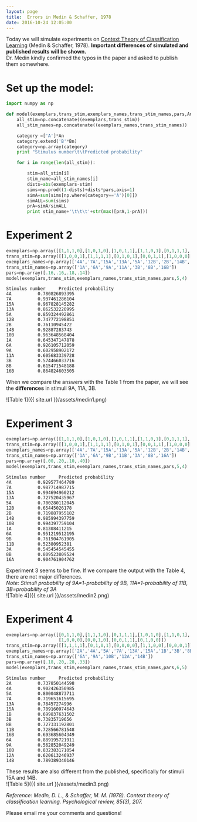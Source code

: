 ```yaml
---
layout: page
title:  Errors in Medin & Schaffer, 1978
date: 2016-10-24 12:05:00
---
```



Today we will simulate experiments on [Context Theory of Classification Learning](http://groups.psych.northwestern.edu/medin/documents/MedinSchaffer1978PsychRev.pdf) (Medin & Schaffer, 1978).
**Important differences of simulated and published results will be shown.**  
Dr. Medin kindly confirmed the typos in the paper and asked to publish them somewhere.

# Set up the model:


```python
import numpy as np

def model(exemplars,trans_stim,exemplars_names,trans_stim_names,pars,An,Bn):
    all_stim=np.concatenate((exemplars,trans_stim))
    all_stim_names=np.concatenate((exemplars_names,trans_stim_names))

    category =['A']*An
    category.extend('B'*Bn)
    category=np.array(category)
    print "Stimulus number\t\tPredicted probability"

    for i in range(len(all_stim)):

        stim=all_stim[i]
        stim_name=all_stim_names[i]
        dists=abs(exemplars-stim)
        sims=np.prod((1-dists)+dists*pars,axis=1)
        simA=sum(sims[np.where(category=='A')[0]])
        simALL=sum(sims)
        prA=simA/simALL
        print stim_name+'\t\t\t'+str(max([prA,1-prA]))
```

# Experiment 2


```python
exemplars=np.array([[1,1,1,0],[1,0,1,0],[1,0,1,1],[1,1,0,1],[0,1,1,1],[1,1,0,0],[0,1,1,0],[0,0,0,1],[0,0,0,0]])
trans_stim=np.array([[1,0,0,1],[1,1,1,1],[0,1,0,1],[0,0,1,1],[1,0,0,0],[0,0,1,0],[0,1,0,0]])
exemplars_names=np.array(['4A','7A','15A','13A','5A','12B','2B','14B','10B'])
trans_stim_names=np.array(['1A','6A','9A','11A','3B','8B','16B'])
pars=np.array([.16,.16,.18,.14])
model(exemplars,trans_stim,exemplars_names,trans_stim_names,pars,5,4)
```

    Stimulus number		Predicted probability
    4A			0.780826893395
    7A			0.937461286104
    15A			0.967828145282
    13A			0.862532220995
    5A			0.859324492861
    12B			0.747772198851
    2B			0.76110945422
    14B			0.92887283743
    10B			0.963648568404
    1A			0.645347147878
    6A			0.926105712059
    9A			0.602958902172
    11A			0.605683339728
    3B			0.574466033716
    8B			0.615471548188
    16B			0.864824603505


When we compare the answers with the Table 1 from the paper, we will see the **differences** in stimuli 9A, 11A, 3B.  

![Table 1]({{ site.url }}/assets/medin1.png)

# Experiment 3


```python
exemplars=np.array([[1,1,1,0],[1,0,1,0],[1,0,1,1],[1,1,0,1],[0,1,1,1],[1,1,0,0],[0,1,1,0],[0,0,0,1],[0,0,0,0]])
trans_stim=np.array([[1,0,0,1],[1,1,1,1],[0,1,0,1],[0,0,1,1],[1,0,0,0],[0,0,1,0],[0,1,0,0]])
exemplars_names=np.array(['4A','7A','15A','13A','5A','12B','2B','14B','10B'])
trans_stim_names=np.array(['1A','6A','9B','11B','3A','8B','16A'])
pars=np.array([.00,.20,.10,.40])
model(exemplars,trans_stim,exemplars_names,trans_stim_names,pars,5,4)
```

    Stimulus number		Predicted probability
    4A			0.929577464789
    7A			0.987714987715
    15A			0.994694960212
    13A			0.727520435967
    5A			0.700280112045
    12B			0.65445026178
    2B			0.719887955182
    14B			0.985994397759
    10B			0.994397759104
    1A			0.81308411215
    6A			0.951219512195
    9B			0.761904761905
    11B			0.52380952381
    3A			0.545454545455
    8B			0.809523809524
    16A			0.904761904762


Experiment 3 seems to be fine. If we compare the output with the Table 4, there are not major differences.  
*Note: Stimuli probability of 9A=1-probability of 9B, 11A=1-probability of 11B, 3B=probability of 3A*  
![Table 4]({{ site.url }}/assets/medin2.png)

# Experiment 4


```python
exemplars=np.array([[0,1,1,0],[1,1,1,0],[0,1,1,1],[1,0,1,0],[1,1,0,1],[1,0,1,1],[1,0,0,1],
                    [1,0,0,0],[0,0,1,0],[0,0,1,1],[0,1,0,0]])
trans_stim=np.array([[1,1,1,1],[0,1,0,1],[0,0,0,0],[1,1,0,0],[0,0,0,1]])
exemplars_names=np.array(['2A','4A','5A','7A','13A','15A','1B','3B','8B','11B','16B'])
trans_stim_names=np.array(['6A','9A','10B','12A','14B'])
pars=np.array([.18,.20,.28,.33])
model(exemplars,trans_stim,exemplars_names,trans_stim_names,pars,6,5)
```

    Stimulus number		Predicted probability
    2A			0.737850144598
    4A			0.902426350985
    5A			0.800048873711
    7A			0.719651615695
    13A			0.78457274996
    15A			0.709160974643
    1B			0.699837631502
    3B			0.73835719656
    8B			0.727331192801
    11B			0.728566781548
    16B			0.693685604349
    6A			0.889195721911
    9A			0.562852049249
    10B			0.832383171054
    12A			0.620613246937
    14B			0.789389340146


These results are also different from the published, specifically for stimuli 15A and 14B.  
![Table 5]({{ site.url }}/assets/medin3.png)

*Reference: Medin, D. L., & Schaffer, M. M. (1978). Context theory of classification learning. Psychological review, 85(3), 207.*

Please email me your comments and questions!
